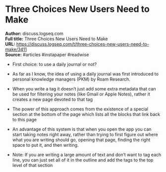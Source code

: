 # Three Choices New Users Need to Make

**Author:** discuss.logseq.com  
**Full title:** Three Choices New Users Need to Make  
**URL:** https://discuss.logseq.com/t/three-choices-new-users-need-to-make/3411  
**Source:** #articles #instapaper #readwise

- First choice: to use a daily journal or not? 
   
- As far as I know, the idea of using a daily journal was first introduced to personal knowledge managers (PKM) by Roam Research. 
   
- When you write a tag it doesn’t just add some extra metadata that can be used for filtering your notes (like Gmail or Apple Notes), rather it creates a new page devoted to that tag 
   
- The power of this approach comes from the existence of a special section at the bottom of the page which lists all the blocks that link back to this page 
   
- An advantage of this system is that when you open the app you can start taking notes right away, rather than trying to first figure out where what you are writing should go, opening that page, finding the right space to put it, and then writing. 
   
- Note: If you are writing a large amount of text and don’t want to tag each line, you can just set all of it in the outline and add the tags to the top level of that section 
   
